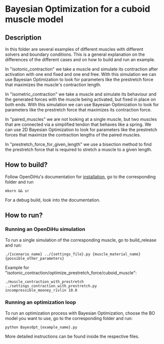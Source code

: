 # Bayesian Optimization for a cuboid muscle model

## Description
In this folder are several examples of different muscles with different solvers and boundary conditions. This is a general explanation on the differences of the different cases and on how to build and run an example.

In "isotonic_contraction" we take a muscle and simulate its contraction after activation with one end fixed and one end free. With this simulation we can use Bayesian Optimization to look for parameters like the prestretch force that maximizes the muscle's contraction length. 

In "isometric_contraction" we take a muscle and simulate its behaviour and the generated forces with the muscle being activated, but fixed in place on both ends. With this simulation we can use Bayesian Optimization to look for parameters like the prestretch force that maximizes its contraction force. 

In "paired_muscles" we are not looking at a single muscle, but two muscles that are connected via a simplified tendon that behaves like a spring. We can use 2D Bayesian Optimization to look for parameters like the prestretch forces that maximize the contraction lengths of the paired muscles.

In "prestretch_force_for_given_length" we use a bisection method to find the prestretch force that is required to stretch a muscle to a given length. 

## How to build?
Follow OpenDiHu's documentation for [installation](https://opendihu.readthedocs.io/en/latest/user/installation.html#), go to the corresponding folder and run 
```
mkorn && sr
```
For a debug build, look into the documentation. 

## How to run?

### Running an OpenDiHu simulation
To run a single simulation of the corresponding muscle, go to build_release and run:

```
./{scenario_name} ../{settings_file}.py {muscle_material_name} {possible_other_parameters}
```
Example for "isotonic_contraction/optimize_prestretch_force/cuboid_muscle":
```
./muscle_contraction_with_prestretch ../settings_contraction_with_prestretch.py incompressible_mooney_rivlin 10.0
```
### Running an optimization loop

To run an optimization process with Bayesian Optimization, choose the BO model you want to use, go to the corresponding folder and run:
```
python BayesOpt_{example_name}.py
```
More detailed instructions can be found inside the respective files.
